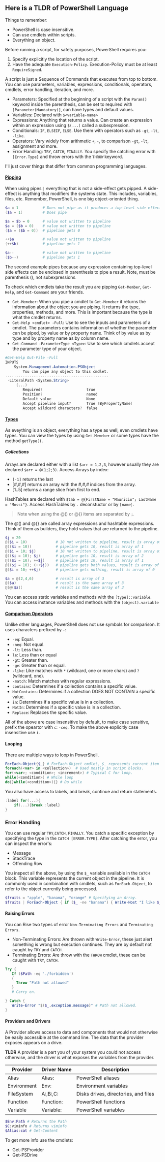 ## Here is a TLDR of PowerShell Language

Things to remember:

- PowerShell is case insensitive.
- Can use cmdlets within scripts.
- Everything an object.

Before running a script, for safety purposes, PowerShell requires you:

1. Specify explicitly the location of the script.
2. Have the adequate `Execution-Policy`. Execution-Policy must be at least
   `RequireSigned`.

A script is just a Sequence of Commands that executes from top to bottom. You can use
parameters, variables, expressions, conditionals, operators, cmdlets, error handling,
iteration, and more.

- Parameters: Specified at the beginning of a script with the `Param()` keyword
  inside the parenthesis, can be set to required with `[Parameter(Mandatory)]`, can
  have types and default values.
- Variables: Declared with `$<variable-name>`
- Expressions: Anything that returns a value. Can create an expression within an expression
  using `$(...)` called a subexpression.
- Conditionals: `IF`, `ELSEIF`, `ELSE`. Use them with operators such as `-gt`, `-lt`, `-like`.
- Operators: Vary widely from arithmetic `+`, `-`, to comparison `-gt`, `-lt`, assignment and more.
- Error Handling: `TRY`, `CATCH`, `FINALLY`. You specify the catching error with `[Error.Type]`
  and throw errors with the `THROW` keyword.

I'll just cover things that differ from common programming languages.

#### [Pipping](https://learn.microsoft.com/en-us/powershell/scripting/learn/ps101/04-pipelines?view=powershell-7.3)

When using pipes `|` everything that is not a side-effect gets pipped. A side-effect is anything
that modifiers the systems state. This includes, variables, files, etc. Remember, PowerShell, is
one big object-oriented thing.

```powershell
$a = 1           # Does not pipe as it produces a top-level side effect.
($a = 1)         # Does pipe

$a = $b = 0      # value not written to pipeline
$a = ($b = 0)    # value not written to pipeline
($a = ($b = 0))  # pipeline gets 0

++$a             # value not written to pipeline
(++$b)           # pipeline gets 1

$a--             # value not written to pipeline
($b--)           # pipeline gets 1
```

The second example pipes because any expression containing top-level side effects can
be enclosed in parenthesis to pipe a result. Note, must be parenthesis (), not subexpressions.

To check which cmdlets take the result you are pipping `Get-Member`, `Get-Help`, and `Get-Command` are your
friends.

- `Get-Memeber`: When you pipe a cmdlet to `Get-Memeber` it returns the information about the object you are
  piping. It returns the type, properties, methods, and more. This is important because the type is what the cmdlet
  returns.
- `Get-Help <cmdlet> -Full`: Use to see the inputs and parameters of a cmdlet. The parameters contains information
  of whether the parameter can be piped, by value or by property name. Think of by value as by type and by property name
  as by column name.
- `Get-Command -ParameterType <Type>`: Use to see which cmdlets accept the parameter type of your object.

```powershell
#Get-Help Out-File -Full
INPUTS
    System.Management.Automation.PSObject
        You can pipe any object to this cmdlet.
...............................................
 -LiteralPath <System.String>
     (...)
        Required?                    true
        Position?                    named
        Default value                None
        Accept pipeline input?       True (ByPropertyName)
        Accept wildcard characters?  false
```

#### [Types](https://learn.microsoft.com/en-us/powershell/scripting/lang-spec/chapter-04?view=powershell-7.3)

As eveything is an object, everything has a type as well, even cmdlets have types.
You can view the types by using `Get-Memeber` or some types have the method `getType()`.

##### Collections

Arrays are declared either with a list `$arr = 1,2,3`, however usually they are declared
`$arr = @(1;2;3)`. Access Arrays by index:

- `[-1]` returns the last
- [#,#,#] returns an array with the #,#,# indices from the array.
- [1..5] returns a range slice from first to end.

HashTables are declared with `$tab = @{FirstName = "Mauricio"; LastName = "Mossi"}`.
Access HashTables by `.` deconstuctor or by `[name]`.

> Note when using the @() or @{} items are separated by `;`.

The @() and @{} are called array expressions and hashtable expressions. Think
of them as builders, they hold values that are returned to the pipeline.

```powershell
$j = 20
@($i = 10)             # 10 not written to pipeline, result is array of 0
@(($i = 10))           # pipeline gets 10, result is array of 1
@($i = 10; $j)         # 10 not written to pipeline, result is array of 1
@(($i = 10); $j)       # pipeline gets 10, result is array of 2
@(($i = 10); ++$j)     # pipeline gets 10, result is array of 1
@(($i = 10); (++$j))   # pipeline gets both values, result is array of 2
@($i = 10; ++$j)       # pipeline gets nothing, result is array of 0

$a = @(2,4,6)          # result is array of 3
@($a)                  # result is the same array of 3
@(@($a))               # result is the same array of 3
```

You can access static variables and methods with the `[type]::variable`.
You can access instance variables and methods with the `(object).variable`

#### [Comparison Operators](https://learn.microsoft.com/en-us/powershell/scripting/learn/ps101/05-formatting-aliases-providers-comparison?view=powershell-7.3)

Unlike other languages, PowerShell does not use symbols for comparison. It uses
characters prefixed by `-`:

- `-eq`: Equal.
- `-neq`: Not equal.
- `-lt`: Less than.
- `le`: Less than or equal
- `-gt`: Greater than.
- `-ge`: Greater than or equal.
- `-like`: Like matches with `*` (wildcard, one or more chars) and `?` (wildcard, one).
- `-match`: Match matches with regular expressions.
- `contains`: Determines if a collection contains a specific value.
- `NotContains`: Determines if a collection DOES NOT CONTAIN a specific value.
- `in`: Determines if a specific value is in a collection.
- `NotIn`: Determines if a specific value is in a collection.
- `Replace`: Replaces the specific value.

All of the above are case insensitive by default, to make case sensitive, prefix
the opeartor with `c`: `-ceq`. To make the above explicitly case insensitive use `i`.

#### Looping

There are multiple ways to loop in PowerShell.

```powershell
ForEach-Object{$_} # ForEach-Object cmdlet, $_ represents current item in pipeline.
foreach(<var> in <collection>)  # Used mostly in script blocks.
for(<var>; <condition>; <increment>) # Typical C for loop.
while(<condition>) # While loop
do{}while(<condition>){} # Do while
```

You also have access to labels, and break, continue and return statements.

```powershell
:label for(...){
    if(...){break :label}
}
```

### Error Handling

You can use regular `TRY`,`CATCH`, `FINALLY`. You catch a specific exception by
specifying the type in the `CATCH [ERROR.TYPE]`. After catching the error, you
can inspect the error's:

- Message
- StackTrace
- Offending Row

You inspect all the above, by using the `$_` variable available in the `CATCH` block.
This variable represents the current object in the pipeline. It is commonly used in
combination with cmdlets, such as `ForEach-Object`, to refer to the object currently
being processed.

```powershell
$fruits = "apple", "banana", "orange" # Specifying an Array.
$fruits | ForEach-Object { if ($_ -ne "banana") { Write-Host "I like $_" } }
```

#### Raising Errors

You can Rise two types of error `Non-Terminating Errors` and `Terminating Errors`.

- Non-Terminating Errors: Are thrown with `Write-Error`, these just alert something
  is wrong but execution continues. They are by default not caught by `TRY` and `CATCH`.
- Terminating Errors: Are throw with the `THROW` cmdlet, these can be caught with `TRY`, `CATCH`.

```powershell
Try {
   If ($Path -eq './forbidden')
   {
     Throw "Path not allowed"
   }
   # Carry on.

} Catch {
   Write-Error "$($_.exception.message)" # Path not allowed.
}
```

#### Providers and Drivers

A Provider allows access to data and components that would not otherwise
be easily accessible at the command line. The data that the provider exposes
appears on a drive.

<b>TLDR</b> A provider is a part you of your system you could not access otherwise, and
the driver is what exposes the variables from the provider.

| Provider    | Driver Name | Description                          |
| ----------- | ----------- | ------------------------------------ |
| Alias       | Alias:      | PowerShell aliases                   |
| Environment | Env:        | Environment variables                |
| FileSystem  | A:,B:,C:    | Disks drives, directories, and files |
| Function    | Function:   | PowerShell functions                 |
| Variable    | Variable:   | PowerShell variables                 |

```powershell
$Env:Path # Returns the Path
$C:viminfo # Returns viminfo
$Alias:cat # Get-Content
```

To get more info use the cmdlets:

- Get-PSProvider
- Get-PSDrive
